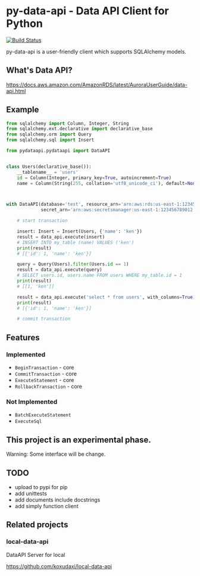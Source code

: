 # py-data-api - Data API Client for Python

[![Build Status](https://travis-ci.org/koxudaxi/py-data-api.svg?branch=master)](https://travis-ci.org/koxudaxi/py-data-api)

py-data-api is a user-friendly client which supports SQLAlchemy models.


## What's Data API?
https://docs.aws.amazon.com/AmazonRDS/latest/AuroraUserGuide/data-api.html


## Example

```python
from sqlalchemy import Column, Integer, String
from sqlalchemy.ext.declarative import declarative_base
from sqlalchemy.orm import Query
from sqlalchemy.sql import Insert

from pydataapi.pydataapi import DataAPI


class Users(declarative_base()):
    __tablename__ = 'users'
    id = Column(Integer, primary_key=True, autoincrement=True)
    name = Column(String(255, collation='utf8_unicode_ci'), default=None)



with DataAPI(database='test', resource_arn='arn:aws:rds:us-east-1:123456789012:cluster:serverless-test-1',
             secret_arn='arn:aws:secretsmanager:us-east-1:123456789012:secret:serverless-test1') as data_api:

    # start transaction

    insert: Insert = Insert(Users, {'name': 'ken'})
    result = data_api.execute(insert)
    # INSERT INTO my_table (name) VALUES ('ken')
    print(result)
    # [{'id': 1, 'name': 'ken'}]

    query = Query(Users).filter(Users.id == 1)
    result = data_api.execute(query)
    # SELECT users.id, users.name FROM users WHERE my_table.id = 1
    print(result)
    # [[1, 'ken']]

    result = data_api.execute('select * from users', with_columns=True)
    print(result)
    # [{'id': 1, 'name': 'ken'}]

    # commit transaction

```

## Features
### Implemented
- `BeginTransaction`  - core  
- `CommitTransaction` - core 
- `ExecuteStatement` - core 
- `RollbackTransaction` - core


### Not Implemented
- `BatchExecuteStatement`
- `ExecuteSql`


## This project is an experimental phase.
Warning: Some interface will be change.

## TODO
- upload to pypi for pip
- add unittests
- add documents include docstrings
- add simply function client

## Related projects
### local-data-api

DataAPI Server for local 

https://github.com/koxudaxi/local-data-api
